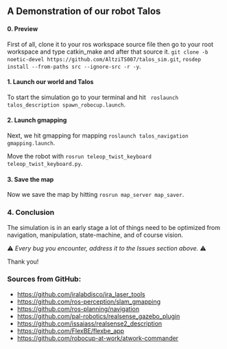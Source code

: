## A Demonstration of our robot Talos


#### 0. Preview

First of all, clone it to your ros workspace source file then go to your root workspace and type catkin_make and after that source it.
```git clone -b noetic-devel https://github.com/AltziTS007/talos_sim.git```,
```rosdep install --from-paths src --ignore-src -r -y```.

#### 1. Launch our world and Talos

To start the simulation go to your terminal and hit ``` roslaunch talos_description spawn_robocup.launch```.

#### 2. Launch gmapping

Next, we hit gmapping for mapping ```roslaunch talos_navigation gmapping.launch```.

Move the robot with ```rosrun teleop_twist_keyboard teleop_twist_keyboard.py```.

#### 3. Save the map

Now we save the map by hitting ```rosrun map_server map_saver```.


### 4. Conclusion

The simulation is in an early stage a lot of things need to be optimized from navigation, manipulation, state-machine, and of course vision. 


:warning: *Every bug you encounter, address it to the Issues section above.* :warning:

Thank you!


### Sources from GitHub:

- https://github.com/iralabdisco/ira_laser_tools
- https://github.com/ros-perception/slam_gmapping
- https://github.com/ros-planning/navigation
- https://github.com/pal-robotics/realsense_gazebo_plugin
- https://github.com/issaiass/realsense2_description
- https://github.com/FlexBE/flexbe_app
- https://github.com/robocup-at-work/atwork-commander
